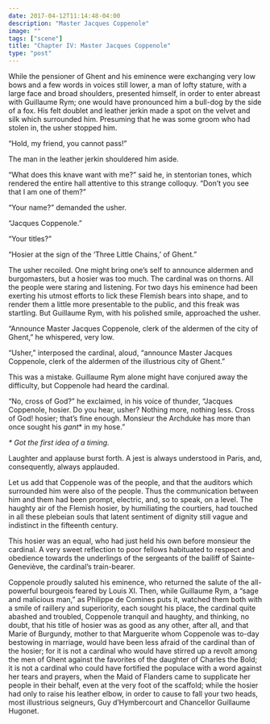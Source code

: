 ```yaml
---
date: 2017-04-12T11:14:48-04:00
description: "Master Jacques Coppenole"
image: ""
tags: ["scene"]
title: "Chapter IV: Master Jacques Coppenole"
type: "post"
---
```

While the pensioner of Ghent and his eminence were exchanging very low
bows and a few words in voices still lower, a man of lofty stature, with a
large face and broad shoulders, presented himself, in order to enter
abreast with Guillaume Rym; one would have pronounced him a bull-dog by
the side of a fox. His felt doublet and leather jerkin made a spot on the
velvet and silk which surrounded him. Presuming that he was some groom who
had stolen in, the usher stopped him.

“Hold, my friend, you cannot pass!”

The man in the leather jerkin shouldered him aside.

“What does this knave want with me?” said he, in stentorian tones, which
rendered the entire hall attentive to this strange colloquy. “Don’t you
see that I am one of them?”

“Your name?” demanded the usher.

“Jacques Coppenole.”

“Your titles?”

“Hosier at the sign of the ‘Three Little Chains,’ of Ghent.”

The usher recoiled. One might bring one’s self to announce aldermen and
burgomasters, but a hosier was too much. The cardinal was on thorns. All
the people were staring and listening. For two days his eminence had been
exerting his utmost efforts to lick these Flemish bears into shape, and to
render them a little more presentable to the public, and this freak was
startling. But Guillaume Rym, with his polished smile, approached the
usher.

“Announce Master Jacques Coppenole, clerk of the aldermen of the city of
Ghent,” he whispered, very low.

“Usher,” interposed the cardinal, aloud, “announce Master Jacques
Coppenole, clerk of the aldermen of the illustrious city of Ghent.”

This was a mistake. Guillaume Rym alone might have conjured away the
difficulty, but Coppenole had heard the cardinal.

“No, cross of God?” he exclaimed, in his voice of thunder, “Jacques
Coppenole, hosier. Do you hear, usher? Nothing more, nothing less. Cross
of God! hosier; that’s fine enough. Monsieur the Archduke has more than
once sought his _gant_\* in my hose.”

_*  Got the first idea of a timing._

Laughter and applause burst forth. A jest is always understood in Paris,
and, consequently, always applauded.

Let us add that Coppenole was of the people, and that the auditors which
surrounded him were also of the people. Thus the communication between him
and them had been prompt, electric, and, so to speak, on a level. The
haughty air of the Flemish hosier, by humiliating the courtiers, had
touched in all these plebeian souls that latent sentiment of dignity still
vague and indistinct in the fifteenth century.

This hosier was an equal, who had just held his own before monsieur the
cardinal. A very sweet reflection to poor fellows habituated to respect
and obedience towards the underlings of the sergeants of the bailiff of
Sainte-Geneviève, the cardinal’s train-bearer.

Coppenole proudly saluted his eminence, who returned the salute of the
all-powerful bourgeois feared by Louis XI. Then, while Guillaume Rym, a
“sage and malicious man,” as Philippe de Comines puts it, watched them
both with a smile of raillery and superiority, each sought his place, the
cardinal quite abashed and troubled, Coppenole tranquil and haughty, and
thinking, no doubt, that his title of hosier was as good as any other,
after all, and that Marie of Burgundy, mother to that Marguerite whom
Coppenole was to-day bestowing in marriage, would have been less afraid of
the cardinal than of the hosier; for it is not a cardinal who would have
stirred up a revolt among the men of Ghent against the favorites of the
daughter of Charles the Bold; it is not a cardinal who could have
fortified the populace with a word against her tears and prayers, when the
Maid of Flanders came to supplicate her people in their behalf, even at
the very foot of the scaffold; while the hosier had only to raise his
leather elbow, in order to cause to fall your two heads, most illustrious
seigneurs, Guy d’Hymbercourt and Chancellor Guillaume Hugonet.
